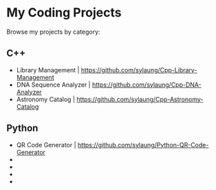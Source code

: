 # My Coding Projects

Browse my projects by category:

## C++

- Library Management | https://github.com/sylaung/Cpp-Library-Management
- DNA Sequence Analyzer | https://github.com/sylaung/Cpp-DNA-Analyzer
- Astronomy Catalog | https://github.com/sylaung/Cpp-Astronomy-Catalog

## Python

- QR Code Generator | https://github.com/sylaung/Python-QR-Code-Generator
-
-
-
-

